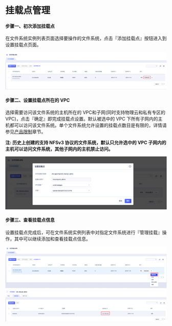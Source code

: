 


# 挂载点管理
#### 步骤一、初次添加挂载点
在文件系统实例列表页面选择要操作的文件系统，点击『添加挂载点』按钮进入到设置挂载点页面。

![](/images/image_mount1new.png)

#### 步骤二、设置挂载点所在的 VPC
选择需要访问该文件系统的主机所在的 VPC和子网(同时支持物理云和私有专区的 VPC)，点击『确定』即完成挂载点设置。默认被选中的 VPC 下所有子网内的主机都可以访问该文件系统。单个文件系统允许设置的挂载点数目是有限的，详情请参见[产品限制](https://docs.ucloud.cn/ufs/ufs_manual_instruction/limit)章节。

**注: 历史上创建的支持 NFSv3 协议的文件系统，默认只允许选中的 VPC 子网内的主机可以访问文件系统，其他子网内的主机禁止访问。**

![](/images/image_mount2.png)

#### 步骤三、查看挂载点信息
设置挂载点完成后，可在文件系统实例列表中对指定文件系统进行『管理挂载』操作，其中可以继续添加和查看挂载点信息。

![](/images/image_mount3new.png)
![](/images/image_mount4new.png)

